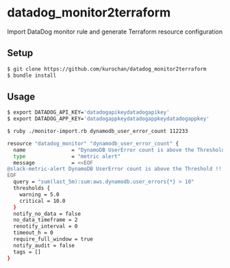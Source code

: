 datadog_monitor2terraform
==========

Import DataDog monitor rule and generate Terraform resource configuration

## Setup

```bash
$ git clone https://github.com/kurochan/datadog_monitor2terraform
$ bundle install
```

## Usage

```bash
$ export DATADOG_API_KEY='datadogapikeydatadogapikey'
$ export DATADOG_APP_KEY='datadogappkeydatadogappkeydatadogappkey'

$ ruby ./monitor-import.rb dynamodb_user_error_count 112233

resource "datadog_monitor" "dynamodb_user_error_count" {
  name               = "DynamoDB UserError count is above the Threshold !!"
  type               = "metric alert"
  message            = <<EOF
@slack-metric-alert DynamoDB UserError count is above the Threshold !!
EOF
  query = "sum(last_5m):sum:aws.dynamodb.user_errors{*} > 10"
  thresholds {
    warning = 5.0
    critical = 10.0
  }
  notify_no_data = false
  no_data_timeframe = 2
  renotify_interval = 0
  timeout_h = 0
  require_full_window = true
  notify_audit = false
  tags = []
}
```
